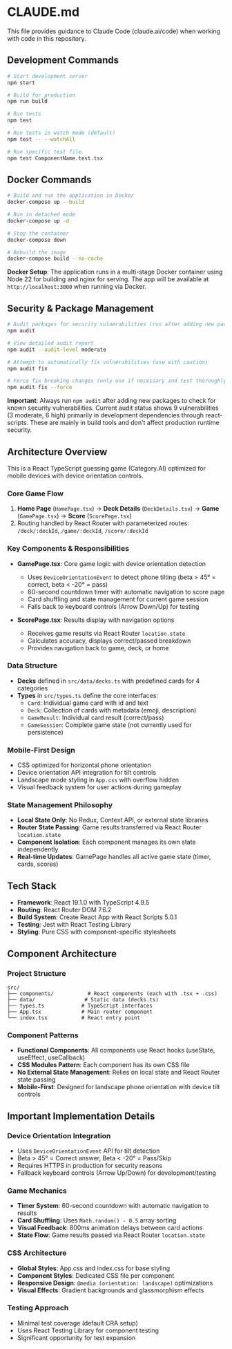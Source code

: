 # CLAUDE.md

This file provides guidance to Claude Code (claude.ai/code) when working with code in this repository.

## Development Commands

```bash
# Start development server
npm start

# Build for production
npm run build

# Run tests
npm test

# Run tests in watch mode (default)
npm test -- --watchAll

# Run specific test file
npm test ComponentName.test.tsx
```

## Docker Commands

```bash
# Build and run the application in Docker
docker-compose up --build

# Run in detached mode
docker-compose up -d

# Stop the container
docker-compose down

# Rebuild the image
docker-compose build --no-cache
```

**Docker Setup**: The application runs in a multi-stage Docker container using Node 22 for building and nginx for serving. The app will be available at `http://localhost:3000` when running via Docker.

## Security & Package Management

```bash
# Audit packages for security vulnerabilities (run after adding new packages)
npm audit

# View detailed audit report
npm audit --audit-level moderate

# Attempt to automatically fix vulnerabilities (use with caution)
npm audit fix

# Force fix breaking changes (only use if necessary and test thoroughly)
npm audit fix --force
```

**Important**: Always run `npm audit` after adding new packages to check for known security vulnerabilities. Current audit status shows 9 vulnerabilities (3 moderate, 6 high) primarily in development dependencies through react-scripts. These are mainly in build tools and don't affect production runtime security.

## Architecture Overview

This is a React TypeScript guessing game (Category.AI) optimized for mobile devices with device orientation controls.

### Core Game Flow
1. **Home Page** (`HomePage.tsx`) → **Deck Details** (`DeckDetails.tsx`) → **Game** (`GamePage.tsx`) → **Score** (`ScorePage.tsx`)
2. Routing handled by React Router with parameterized routes: `/deck/:deckId`, `/game/:deckId`, `/score/:deckId`

### Key Components & Responsibilities

- **GamePage.tsx**: Core game logic with device orientation detection
  - Uses `DeviceOrientationEvent` to detect phone tilting (beta > 45° = correct, beta < -20° = pass)
  - 60-second countdown timer with automatic navigation to score page
  - Card shuffling and state management for current game session
  - Falls back to keyboard controls (Arrow Down/Up) for testing

- **ScorePage.tsx**: Results display with navigation options
  - Receives game results via React Router `location.state`
  - Calculates accuracy, displays correct/passed breakdown
  - Provides navigation back to game, deck, or home

### Data Structure

- **Decks** defined in `src/data/decks.ts` with predefined cards for 4 categories
- **Types** in `src/types.ts` define the core interfaces:
  - `Card`: Individual game card with id and text
  - `Deck`: Collection of cards with metadata (emoji, description)
  - `GameResult`: Individual card result (correct/pass)
  - `GameSession`: Complete game state (not currently used for persistence)

### Mobile-First Design

- CSS optimized for horizontal phone orientation
- Device orientation API integration for tilt controls  
- Landscape mode styling in `App.css` with overflow hidden
- Visual feedback system for user actions during gameplay

### State Management Philosophy

- **Local State Only**: No Redux, Context API, or external state libraries
- **Router State Passing**: Game results transferred via React Router `location.state`
- **Component Isolation**: Each component manages its own state independently
- **Real-time Updates**: GamePage handles all active game state (timer, cards, scores)

## Tech Stack

- **Framework**: React 19.1.0 with TypeScript 4.9.5
- **Routing**: React Router DOM 7.6.2
- **Build System**: Create React App with React Scripts 5.0.1
- **Testing**: Jest with React Testing Library
- **Styling**: Pure CSS with component-specific stylesheets

## Component Architecture

### Project Structure
```
src/
├── components/           # React components (each with .tsx + .css)
├── data/                # Static data (decks.ts)
├── types.ts            # TypeScript interfaces
├── App.tsx             # Main router component
└── index.tsx           # React entry point
```

### Component Patterns
- **Functional Components**: All components use React hooks (useState, useEffect, useCallback)
- **CSS Modules Pattern**: Each component has its own CSS file
- **No External State Management**: Relies on local state and React Router state passing
- **Mobile-First**: Designed for landscape phone orientation with device tilt controls

## Important Implementation Details

### Device Orientation Integration
- Uses `DeviceOrientationEvent` API for tilt detection
- Beta > 45° = Correct answer, Beta < -20° = Pass/Skip
- Requires HTTPS in production for security reasons
- Fallback keyboard controls (Arrow Up/Down) for development/testing

### Game Mechanics
- **Timer System**: 60-second countdown with automatic navigation to results
- **Card Shuffling**: Uses `Math.random() - 0.5` array sorting
- **Visual Feedback**: 800ms animation delays between card actions
- **State Flow**: Game results passed via React Router `location.state`

### CSS Architecture
- **Global Styles**: App.css and index.css for base styling
- **Component Styles**: Dedicated CSS file per component
- **Responsive Design**: `@media (orientation: landscape)` optimizations
- **Visual Effects**: Gradient backgrounds and glassmorphism effects

### Testing Approach
- Minimal test coverage (default CRA setup)
- Uses React Testing Library for component testing
- Significant opportunity for test expansion